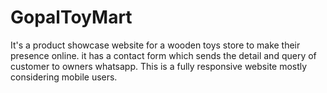 # GopalToyMart
It's a product showcase website for a wooden toys store to make their presence online. it has a contact form which sends the detail and query of customer to owners whatsapp. This is a fully responsive website mostly considering mobile users.
